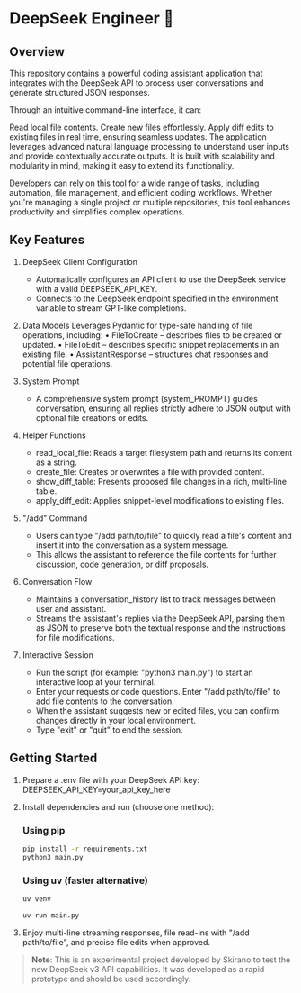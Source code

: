 # DeepSeek Engineer 🐋

## Overview

This repository contains a powerful coding assistant application that integrates with the DeepSeek API to process user conversations and generate structured JSON responses.

Through an intuitive command-line interface, it can:

Read local file contents.
Create new files effortlessly.
Apply diff edits to existing files in real time, ensuring seamless updates.
The application leverages advanced natural language processing to understand user inputs and provide contextually accurate outputs. It is built with scalability and modularity in mind, making it easy to extend its functionality.

Developers can rely on this tool for a wide range of tasks, including automation, file management, and efficient coding workflows. Whether you're managing a single project or multiple repositories, this tool enhances productivity and simplifies complex operations.

## Key Features

1. DeepSeek Client Configuration
   - Automatically configures an API client to use the DeepSeek service with a valid DEEPSEEK_API_KEY. 
   - Connects to the DeepSeek endpoint specified in the environment variable to stream GPT-like completions. 

2. Data Models
   Leverages Pydantic for type-safe handling of file operations, including: • FileToCreate – describes files to be created or updated.
• FileToEdit – describes specific snippet replacements in an existing file.
• AssistantResponse – structures chat responses and potential file operations.
     
3. System Prompt
   - A comprehensive system prompt (system_PROMPT) guides conversation, ensuring all replies strictly adhere to JSON output with optional file creations or edits.

4. Helper Functions
   - read_local_file: Reads a target filesystem path and returns its content as a string.  
   - create_file: Creates or overwrites a file with provided content.  
   - show_diff_table: Presents proposed file changes in a rich, multi-line table.  
   - apply_diff_edit: Applies snippet-level modifications to existing files.  

5. "/add" Command
   - Users can type "/add path/to/file" to quickly read a file's content and insert it into the conversation as a system message.  
   - This allows the assistant to reference the file contents for further discussion, code generation, or diff proposals.  

6. Conversation Flow
   - Maintains a conversation_history list to track messages between user and assistant.  
   - Streams the assistant's replies via the DeepSeek API, parsing them as JSON to preserve both the textual response and the instructions for file modifications.  

7. Interactive Session
   - Run the script (for example: "python3 main.py") to start an interactive loop at your terminal.  
   - Enter your requests or code questions. Enter "/add path/to/file" to add file contents to the conversation.  
   - When the assistant suggests new or edited files, you can confirm changes directly in your local environment.  
   - Type "exit" or "quit" to end the session.  

## Getting Started

1. Prepare a .env file with your DeepSeek API key:
   DEEPSEEK_API_KEY=your_api_key_here

2. Install dependencies and run (choose one method):

   ### Using pip
   ```bash
   pip install -r requirements.txt
   python3 main.py
   ```

   ### Using uv (faster alternative)
   ```bash
   uv venv

   uv run main.py
   ```

3. Enjoy multi-line streaming responses, file read-ins with "/add path/to/file", and precise file edits when approved.

> **Note**: This is an experimental project developed by Skirano to test the new DeepSeek v3 API capabilities. It was developed as a rapid prototype and should be used accordingly.

